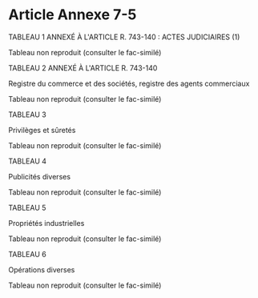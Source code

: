 # Article Annexe 7-5

TABLEAU 1 ANNEXÉ À L'ARTICLE R. 743-140 : ACTES JUDICIAIRES (1)

Tableau non reproduit (consulter le fac-similé)

TABLEAU 2 ANNEXÉ À L'ARTICLE R. 743-140

Registre du commerce et des sociétés, registre des agents commerciaux

Tableau non reproduit (consulter le fac-similé)

TABLEAU 3

Privilèges et sûretés

Tableau non reproduit (consulter le fac-similé)

TABLEAU 4

Publicités diverses

Tableau non reproduit (consulter le fac-similé)

TABLEAU 5

Propriétés industrielles

Tableau non reproduit (consulter le fac-similé)

TABLEAU 6

Opérations diverses

Tableau non reproduit (consulter le fac-similé)
